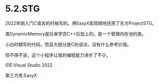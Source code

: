 # 5.2.STG

2022年刚入门C语言的时候写的。用EasyX库简陋地还原了东方ProjectSTG。

类DynamicMemory是后来学完C++后加上的。是一个管理内存池的类。

小白时期写的代码，而且大部分是C的语法，没有什么参考价值。

但不得不说，这个小程序让我的编程能力进步了不少。

IDE:Visual Studio 2022

第三方库:EasyX
